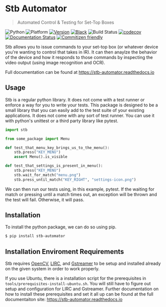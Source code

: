 # Stb Automator

> Automated Control & Testing for Set-Top Boxes

![Python](https://img.shields.io/badge/python-%203.7%20%7C%203.8-blue)
![Platform](https://img.shields.io/badge/platform-linux-blue)
[![Version](https://img.shields.io/pypi/v/stb-automator)](https://pypi.org/project/stb-automator/)
[![Black](https://img.shields.io/badge/style-black-black)](https://pypi.org/project/black/)
![Build Status](https://travis-ci.com/eugenetriguba/stb-automator.svg?branch=master)
[![codecov](https://codecov.io/gh/eugenetriguba/stb-automator/branch/master/graph/badge.svg)](https://codecov.io/gh/eugenetriguba/stb-automator)
[![Documentation Status](https://readthedocs.org/projects/stb-automator/badge/?version=latest)](https://stb-automator.readthedocs.io/en/latest/?badge=latest)
[![Commitizen friendly](https://img.shields.io/badge/commitizen-friendly-brightgreen.svg)](http://commitizen.github.io/cz-cli/)

Stb allows you to issue commands to your set-top box (or whatever device you're wanting to control that takes in IR). It can then anaylze the behavior of the device and how it responds to those commands by
inspecting the video output (using image recognition and OCR).

Full documentation can be found at https://stb-automator.readthedocs.io

## Usage

Stb is a regular python library. It does not come with a test runner or enforce a way for you to write your tests. This package is designed to be a small library that you can easily add to the test suite of your existing applications. It does not come with any sort of test runner. You can use it with python's unittest or a third party library like pytest.

```python
import stb

from some_package import Menu

def test_that_menu_key_brings_us_to_the_menu():
    stb.press("KEY_MENU")
    assert Menu().is_visible

def test_that_settings_is_present_in_menu():
    stb.press("KEY_MENU")
    stb.wait_for_match("menu.png")
    stb.press_until_match("KEY_RIGHT", "settings-icon.png")
```

We can then run our tests using, in this example, pytest.
If the waiting for match or pressing until a match times out,
an exception will be thrown and the test will fail. Otherwise,
it will pass.

## Installation

To install the python package, we can do so using pip.

```bash
$ pip install stb-automator
```

## Installation Enviroment Requirements

Stb requires [OpenCV](https://opencv.org/), [LIRC](http://www.lirc.org/), and [Gstreamer](https://gstreamer.freedesktop.org/) to be setup and installed already on the given system in order to work properly.

If you use Ubuntu, there is a installation script for the prerequisites in `tools/prerequisites-install-ubuntu.sh`. You will still have to figure out setup and configuration for LIRC and Gstreamer. Further documentation on how to install these prerequisites and set it all up can be found at the full documentaiton site: https://stb-automator.readthedocs.io
